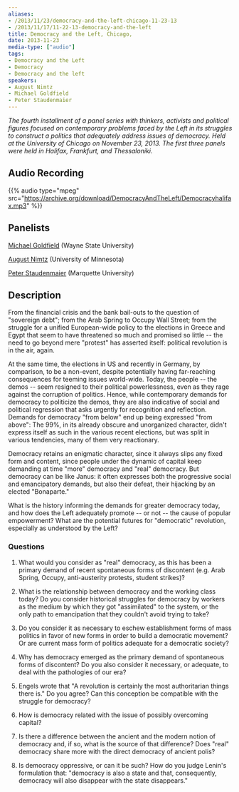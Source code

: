 ```yaml
---
aliases:
- /2013/11/23/democracy-and-the-left-chicago-11-23-13
- /2013/11/17/11-22-13-democracy-and-the-left
title: Democracy and the Left, Chicago,
date: 2013-11-23
media-type: ["audio"]
tags:
- Democracy and the Left
- Democracy
- Democracy and the left
speakers:
- August Nimtz
- Michael Goldfield
- Peter Staudenmaier
---
```


_The fourth installment of a panel series with thinkers, activists and political figures focused on contemporary problems faced by the Left in its struggles to construct a politics that adequately address issues of democracy. Held at the University of Chicago on November 23, 2013. The first three panels were held in Halifax, Frankfurt, and Thessaloniki._

## Audio Recording

{{% audio type="mpeg" src="https://archive.org/download/DemocracyAndTheLeft/Democracyhalifax.mp3" %}}

## Panelists

[Michael Goldfield](/speakers/michael-goldfield/) (Wayne State University)

[August Nimtz](/speakers/august-nimtz/) (University of Minnesota)

[Peter Staudenmaier](/speakers/peter-staudenmaier/) (Marquette University)

## Description

From the financial crisis and the bank bail-outs to the question of "sovereign debt"; from the Arab Spring to Occupy Wall Street; from the struggle for a unified European-wide policy to the elections in Greece and Egypt that seem to have threatened so much and promised so little -- the need to go beyond mere "protest" has asserted itself: political revolution is in the air, again.

At the same time, the elections in US and recently in Germany, by comparison, to be a non-event, despite potentially having far-reaching consequences for teeming issues world-wide. Today, the people -- the demos -- seem resigned to their political powerlessness, even as they rage against the corruption of politics. Hence, while contemporary demands for democracy to politicize the demos, they are also indicative of social and political regression that asks urgently for recognition and reflection. Demands for democracy "from below" end up being expressed "from above": The 99%, in its already obscure and unorganized character, didn't express itself as such in the various recent elections, but was split in various tendencies, many of them very reactionary.

Democracy retains an enigmatic character, since it always slips any fixed form and content, since people under the dynamic of capital keep demanding at time "more" democracy and "real" democracy. But democracy can be like Janus: it often expresses both the progressive social and emancipatory demands, but also their defeat, their hijacking by an elected "Bonaparte."

What is the history informing the demands for greater democracy today, and how does the Left adequately promote -- or not -- the cause of popular empowerment? What are the potential futures for "democratic" revolution, especially as understood by the Left?

### Questions

1. What would you consider as "real" democracy, as this has been a primary demand of recent spontaneous forms of discontent (e.g. Arab Spring, Occupy, anti-austerity protests, student strikes)?

2. What is the relationship between democracy and the working class today? Do you consider historical struggles for democracy by workers as the medium by which they got "assimilated" to the system, or the only path to emancipation that they couldn't avoid trying to take?

3. Do you consider it as necessary to eschew establishment forms of mass politics in favor of new forms in order to build a democratic movement? Or are current mass form of politics adequate for a democratic society?

4. Why has democracy emerged as the primary demand of spontaneous forms of discontent? Do you also consider it necessary, or adequate, to deal with the pathologies of our era?

5. Engels wrote that "A revolution is certainly the most authoritarian things there is." Do you agree? Can this conception be compatible with the struggle for democracy?

6. How is democracy related with the issue of possibly overcoming capital?

7. Is there a difference between the ancient and the modern notion of democracy and, if so, what is the source of that difference? Does "real" democracy share more with the direct democracy of ancient polis?

8. Is democracy oppressive, or can it be such? How do you judge Lenin's formulation that: "democracy is also a state and that, consequently, democracy will also disappear with the state disappears."

 

